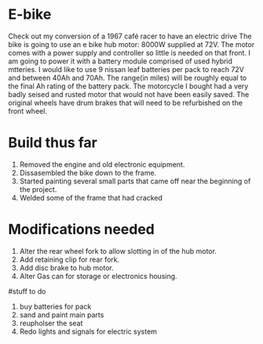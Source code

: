 # E-bike
Check out my conversion of a 1967 café racer to have an electric drive
The bike is going to use an e bike hub motor: 8000W supplied at 72V. 
The motor comes with a power supply and controller so little is needed on that front.
I am going to power it with a battery module comprised of used hybrid mtteries.
I would like to use 9 nissan leaf batteries per pack to reach 72V and between 40Ah and 70Ah.
The range(in miles) will be roughly equal to the final Ah rating of the battery pack.
The motorcycle I bought had a very badly seised and rusted motor that would not have been easily saved.
The original wheels have drum brakes that will need to be refurbished on the front wheel.

# Build thus far
1. Removed the engine and old electronic equipment.
2. Dissasembled the bike down to the frame.
3. Started painting several small parts that came off near the beginning of the project.
4. Welded some of the frame that had cracked

# Modifications needed
1. Alter the rear wheel fork to allow slotting in of the hub motor.
2. Add retaining clip for rear fork.
3. Add disc brake to hub motor.
4. Alter Gas can for storage or electronics housing.


#stuff to do
1. buy batteries for pack
3. sand and paint main parts
4. reupholser the seat
5. Redo lights and signals for electric system

